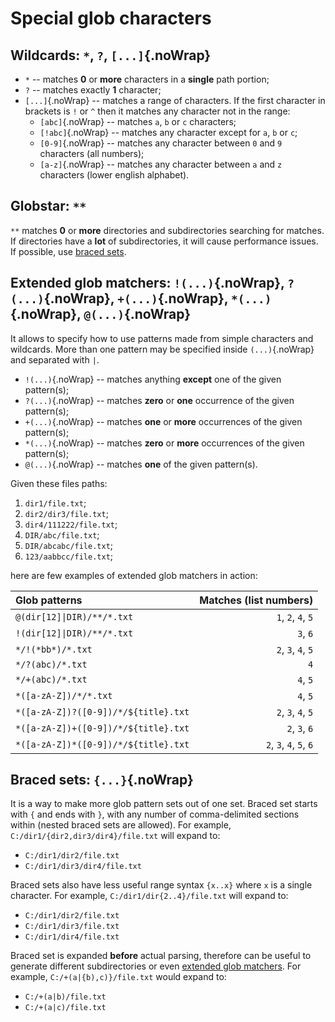 # Special glob characters

## Wildcards: `*`, `?`, `[...]`{.noWrap}

- `*` -- matches **0** or **more** characters in a **single** path portion;
- `?` -- matches exactly **1** character;
- `[...]`{.noWrap} -- matches a range of characters. If the first character in brackets is `!` or `^` then it matches any character not in the range:
  - `[abc]`{.noWrap} -- matches `a`, `b` or `c` characters;
  - `[!abc]`{.noWrap} -- matches any character except for `a`, `b` or `c`;
  - `[0-9]`{.noWrap} -- matches any character between `0` and `9` characters (all numbers);
  - `[a-z]`{.noWrap} -- matches any character between `a` and `z` characters (lower english alphabet).

## Globstar: `**`

`**` matches **0** or **more** directories and subdirectories searching for matches. If directories have a **lot** of subdirectories, it will cause performance issues. If possible, use [braced sets](#braced-sets).

## Extended glob matchers: `!(...)`{.noWrap}, `?(...)`{.noWrap}, `+(...)`{.noWrap}, `*(...)`{.noWrap}, `@(...)`{.noWrap}

It allows to specify how to use patterns made from simple characters and wildcards. More than one pattern may be specified inside `(...)`{.noWrap} and separated with `|`.

- `!(...)`{.noWrap} -- matches anything **except** one of the given pattern(s);
- `?(...)`{.noWrap} -- matches **zero** or **one** occurrence of the given pattern(s);
- `+(...)`{.noWrap} -- matches **one** or **more** occurrences of the given pattern(s);
- `*(...)`{.noWrap} -- matches **zero** or **more** occurrences of the given pattern(s);
- `@(...)`{.noWrap} -- matches **one** of the given pattern(s).

Given these files paths:

1. `dir1/file.txt`;
1. `dir2/dir3/file.txt`;
1. `dir4/111222/file.txt`;
1. `DIR/abc/file.txt`;
1. `DIR/abcabc/file.txt`;
1. `123/aabbcc/file.txt`;

here are few examples of extended glob matchers in action:

|Glob patterns|Matches (list numbers)|
|:---|---:|
|`@(dir[12]\|DIR)/**/*.txt`|`1`, `2`, `4`, `5`|
|`!(dir[12]\|DIR)/**/*.txt`|`3`, `6`|
|`*/!(*bb*)/*.txt`|`2`, `3`, `4`, `5`|
|`*/?(abc)/*.txt`|`4`|
|`*/+(abc)/*.txt`|`4`, `5`|
|`*([a-zA-Z])/*/*.txt`|`4`, `5`|
|`*([a-zA-Z])?([0-9])/*/${title}.txt`|`2`, `3`, `4`, `5`|
|`*([a-zA-Z])+([0-9])/*/${title}.txt`|`2`, `3`, `6`|
|`*([a-zA-Z])*([0-9])/*/${title}.txt`|`2`, `3`, `4`, `5`, `6`|

## Braced sets: `{...}`{.noWrap}

It is a way to make more glob pattern sets out of one set. Braced set starts with `{` and ends with `}`, with any number of comma-delimited sections within (nested braced sets are allowed). For example, `C:/dir1/{dir2,dir3/dir4}/file.txt` will expand to:

- `C:/dir1/dir2/file.txt`
- `C:/dir1/dir3/dir4/file.txt`

Braced sets also have less useful range syntax `{x..x}` where `x` is a single character. For example, `C:/dir1/dir{2..4}/file.txt` will expand to: 

- `C:/dir1/dir2/file.txt`
- `C:/dir1/dir3/file.txt`
- `C:/dir1/dir4/file.txt`

Braced set is expanded **before** actual parsing, therefore can be useful to generate different subdirectories or even [extended glob matchers](#extended-glob-matchers). For example, `C:/+(a|{b),c)}/file.txt` would expand to:

- `C:/+(a|b)/file.txt`
- `C:/+(a|c)/file.txt`
